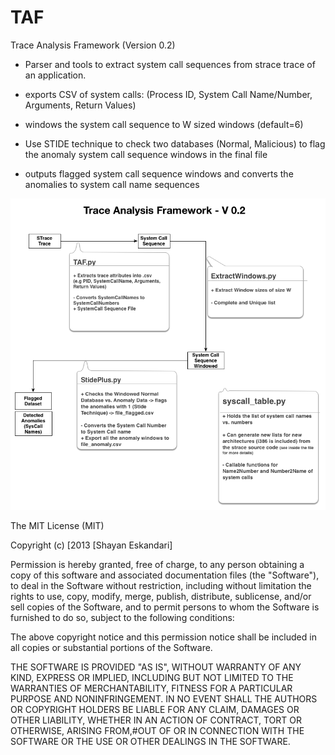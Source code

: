 TAF
===

Trace Analysis Framework (Version 0.2)


* Parser and tools to extract system call sequences from strace trace of an application.

* exports CSV of system calls: (Process ID, System Call Name/Number, Arguments, Return Values)

* windows the system call sequence to W sized windows (default=6)

* Use STIDE technique to check two databases (Normal, Malicious) to flag the anomaly system call sequence windows in the final file

* outputs flagged system call sequence windows and converts the anomalies to system call name sequences


![TAF](/docs/TAF.png)


The MIT License (MIT)

Copyright (c) [2013 [Shayan Eskandari]

Permission is hereby granted, free of charge, to any person obtaining a copy
of this software and associated documentation files (the "Software"), to deal
in the Software without restriction, including without limitation the rights
to use, copy, modify, merge, publish, distribute, sublicense, and/or sell
copies of the Software, and to permit persons to whom the Software is
furnished to do so, subject to the following conditions:

The above copyright notice and this permission notice shall be included in all
copies or substantial portions of the Software.

THE SOFTWARE IS PROVIDED "AS IS", WITHOUT WARRANTY OF ANY KIND, EXPRESS OR
IMPLIED, INCLUDING BUT NOT LIMITED TO THE WARRANTIES OF MERCHANTABILITY,
FITNESS FOR A PARTICULAR PURPOSE AND NONINFRINGEMENT. IN NO EVENT SHALL THE
AUTHORS OR COPYRIGHT HOLDERS BE LIABLE FOR ANY CLAIM, DAMAGES OR OTHER
LIABILITY, WHETHER IN AN ACTION OF CONTRACT, TORT OR OTHERWISE, ARISING FROM,#OUT OF OR IN CONNECTION WITH THE SOFTWARE OR THE USE OR OTHER DEALINGS IN THE
SOFTWARE.
